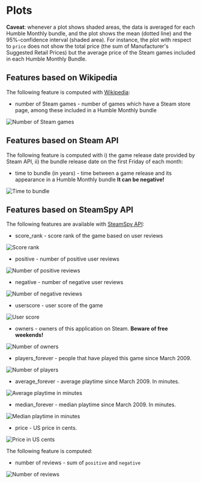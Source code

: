 # Plots

**Caveat**: whenever a plot shows shaded areas, the data is averaged for each Humble Monthly bundle, and the plot shows the mean (dotted line) and the 95%-confidence interval (shaded area). For instance, the plot with respect to `price` does not show the total price (the sum of Manufacturer's Suggested Retail Prices) but the average price of the Steam games included in each Humble Monthly Bundle.   

## Features based on Wikipedia

The following feature is computed with [Wikipedia](https://en.wikipedia.org/wiki/List_of_Humble_Bundles#Humble_Monthly_Bundles):

* number of Steam games - number of games which have a Steam store page, among these included in a Humble Monthly bundle

![Number of Steam games](number_of_steam_games.png)

## Features based on Steam API

The following feature is computed with i) the game release date provided by Steam API, ii) the bundle release date on the first Friday of each month:

* time to bundle (in years) - time between a game release and its appearance in a Humble Monthly bundle **It can be negative!** 

![Time to bundle](time_to_bundle__in_years_.png)

## Features based on SteamSpy API 

The following features are available with [SteamSpy API](https://steamspy.com/api.php):

  * score_rank - score rank of the game based on user reviews

![Score rank](score_rank.png)

  * positive - number of positive user reviews

![Number of positive reviews](positive.png)

  * negative - number of negative user reviews
  
![Number of negative reviews](negative.png)
  
  * userscore - user score of the game
  
![User score](userscore.png)  
  
  * owners - owners of this application on Steam. **Beware of free weekends!**

![Number of owners](owners.png)

  * players_forever - people that have played this game since March 2009.

![Number of players](players_forever.png)

  * average_forever - average playtime since March 2009. In minutes.

![Average playtime in minutes](average_forever.png)

  * median_forever - median playtime since March 2009. In minutes.
  
![Median playtime in minutes](median_forever.png)  
  
  * price - US price in cents.

![Price in US cents](price.png)

The following feature is computed:

  * number of reviews - sum of `positive` and `negative`

![Number of reviews](number_of_reviews.png)
